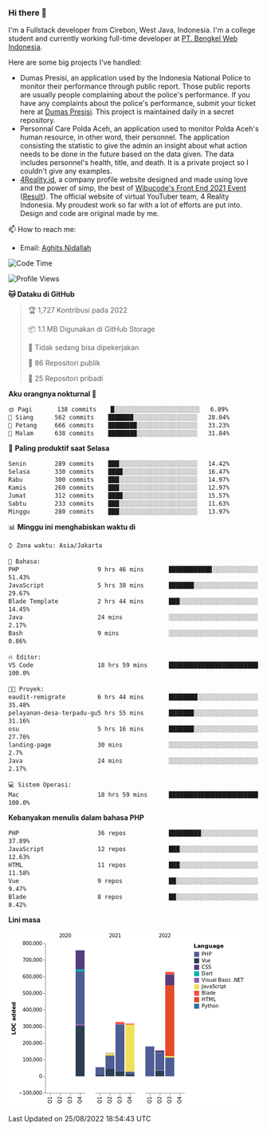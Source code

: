 ### Hi there 👋
I'm a Fullstack developer from Cirebon, West Java, Indonesia. I'm a college student and currently working full-time developer at [PT. Bengkel Web Indonesia](https://github.com/PT-Bengkel-Web-Indonesia).

Here are some big projects I've handled:
- Dumas Presisi, an application used by the Indonesia National Police to monitor their performance through public report. Those public reports are usually people complaining about the police's performance. If you have any complaints about the police's performance, submit your ticket here at [Dumas Presisi](https://dumaspresisi.polri.go.id/dumaspro). This project is maintained daily in a secret repository.
- Personnal Care Polda Aceh, an application used to monitor Polda Aceh's human resource, in other word, their personnel. The application consisting the statistic to give the admin an insight about what action needs to be done in the future based on the data given. The data includes personnel's health, title, and death. It is a private project so I couldn't give any examples.
- [4Reality.id](https://4reality.id), a company profile website designed and made using love and the power of simp, the best of [Wibucode's Front End 2021 Event](https://github.com/wibucode02/submision-event-frontend-2021) ([Result](https://github.com/wibucode02/top-5-pemenang-event-front-end-wibucode-2021)). The official website of virtual YouTuber team, 4 Reality Indonesia. My proudest work so far with a lot of efforts are put into. Design and code are original made by me.

📫 How to reach me:
- Email: [Aghits Nidallah](mailto:yourlovelydev@gmail.com)

<!--START_SECTION:waka-->
![Code Time](http://img.shields.io/badge/Code%20Time-1%2C629%20hrs%206%20mins-blue)

![Profile Views](http://img.shields.io/badge/Profil%20dilihat-0-blue)

**🐱 Dataku di GitHub** 

> 🏆 1,727 Kontribusi pada 2022
 > 
> 📦 1.1 MB Digunakan di GitHub Storage 
 > 
> 🚫 Tidak sedang bisa dipekerjakan
 > 
> 📜 86 Repositori publik 
 > 
> 🔑 25 Repositori pribadi  
 > 
**Aku orangnya nokturnal 🦉** 

```text
🌞 Pagi       138 commits    █░░░░░░░░░░░░░░░░░░░░░░░░   6.89% 
🌆 Siang      562 commits    ███████░░░░░░░░░░░░░░░░░░   28.04% 
🌃 Petang     666 commits    ████████░░░░░░░░░░░░░░░░░   33.23% 
🌙 Malam      638 commits    ████████░░░░░░░░░░░░░░░░░   31.84%

```
📅 **Paling produktif saat Selasa** 

```text
Senin        289 commits    ███░░░░░░░░░░░░░░░░░░░░░░   14.42% 
Selasa       330 commits    ████░░░░░░░░░░░░░░░░░░░░░   16.47% 
Rabu         300 commits    ███░░░░░░░░░░░░░░░░░░░░░░   14.97% 
Kamis        260 commits    ███░░░░░░░░░░░░░░░░░░░░░░   12.97% 
Jumat        312 commits    ████░░░░░░░░░░░░░░░░░░░░░   15.57% 
Sabtu        233 commits    ███░░░░░░░░░░░░░░░░░░░░░░   11.63% 
Minggu       280 commits    ███░░░░░░░░░░░░░░░░░░░░░░   13.97%

```


📊 **Minggu ini menghabiskan waktu di** 

```text
⌚︎ Zona waktu: Asia/Jakarta

💬 Bahasa: 
PHP                      9 hrs 46 mins       ████████████░░░░░░░░░░░░░   51.43% 
JavaScript               5 hrs 38 mins       ███████░░░░░░░░░░░░░░░░░░   29.67% 
Blade Template           2 hrs 44 mins       ███░░░░░░░░░░░░░░░░░░░░░░   14.45% 
Java                     24 mins             ░░░░░░░░░░░░░░░░░░░░░░░░░   2.17% 
Bash                     9 mins              ░░░░░░░░░░░░░░░░░░░░░░░░░   0.86%

🔥 Editor: 
VS Code                  18 hrs 59 mins      █████████████████████████   100.0%

🐱‍💻 Proyek: 
eaudit-remigrate         6 hrs 44 mins       ████████░░░░░░░░░░░░░░░░░   35.48% 
pelayanan-desa-terpadu-gu5 hrs 55 mins       ███████░░░░░░░░░░░░░░░░░░   31.16% 
osu                      5 hrs 16 mins       ███████░░░░░░░░░░░░░░░░░░   27.76% 
landing-page             30 mins             ░░░░░░░░░░░░░░░░░░░░░░░░░   2.7% 
Java                     24 mins             ░░░░░░░░░░░░░░░░░░░░░░░░░   2.17%

💻 Sistem Operasi: 
Mac                      18 hrs 59 mins      █████████████████████████   100.0%

```

**Kebanyakan menulis dalam bahasa PHP** 

```text
PHP                      36 repos            █████████░░░░░░░░░░░░░░░░   37.89% 
JavaScript               12 repos            ███░░░░░░░░░░░░░░░░░░░░░░   12.63% 
HTML                     11 repos            ███░░░░░░░░░░░░░░░░░░░░░░   11.58% 
Vue                      9 repos             ██░░░░░░░░░░░░░░░░░░░░░░░   9.47% 
Blade                    8 repos             ██░░░░░░░░░░░░░░░░░░░░░░░   8.42%

```


**Lini masa**

![Chart not found](https://raw.githubusercontent.com/NikarashiHatsu/NikarashiHatsu/master/charts/bar_graph.png) 


 Last Updated on 25/08/2022 18:54:43 UTC
<!--END_SECTION:waka-->
